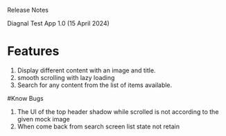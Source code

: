 Release Notes 

Diagnal Test App 1.0 (15 April 2024) 

# Features
1. Display different content with an image and title. 
2. smooth scrolling with lazy loading 
3. Search for any content from the list of items available.

#Know Bugs
1. The UI of the top header shadow while scrolled is not according to the given mock image
2. When come back from search screen list state not retain
